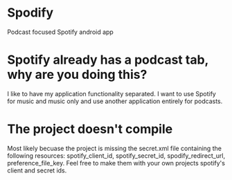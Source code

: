 # Spodify
Podcast focused Spotify android app

# Spotify already has a podcast tab, why are you doing this?
I like to have my application functionality separated. I want to use Spotify for music and music only and use another application entirely for podcasts.

# The project doesn't compile
Most likely becuase the project is missing the secret.xml file containing the following resources: spotify_client_id, spotify_secret_id, spodify_redirect_url, preference_file_key.
Feel free to make them with your own projects spotify's client and secret ids.
